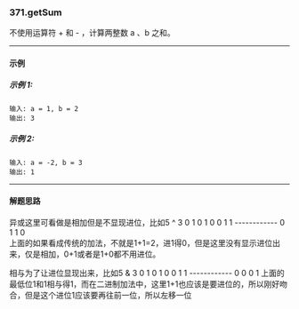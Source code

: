 ### 371.getSum
不使用运算符 + 和 - ​​​​​​​，计算两整数 ​​​​​​​a 、b ​​​​​​​之和。

----
#### 示例

##### 示例 1:

```
输入: a = 1, b = 2
输出: 3
```

##### 示例 2:

```
输入: a = -2, b = 3
输出: 1
```

----
#### 解题思路
异或这里可看做是相加但是不显现进位，比如5 ^ 3
    0 1 0 1
    0 0 1 1
    ------------
    0 1 1 0      
上面的如果看成传统的加法，不就是1+1=2，进1得0，但是这里没有显示进位出来，仅是相加，0+1或者是1+0都不用进位。

相与为了让进位显现出来，比如5 & 3
    0 1 0 1
    0 0 1 1
    ------------
    0 0 0 1
上面的最低位1和1相与得1，而在二进制加法中，这里1+1也应该是要进位的，所以刚好吻合，但是这个进位1应该要再往前一位，所以左移一位